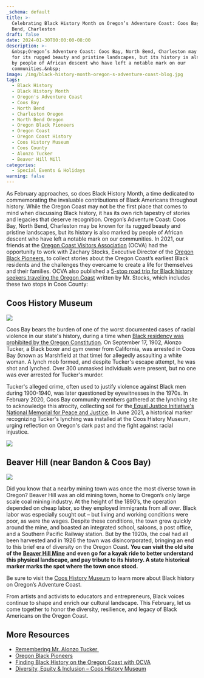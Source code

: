 ```yaml
---
_schema: default
title: >-
  Celebrating Black History Month on Oregon’s Adventure Coast: Coos Bay, North
  Bend, Charleston 
draft: false
date: 2024-01-30T00:00:00-08:00
description: >-
  &nbsp;Oregon’s Adventure Coast: Coos Bay, North Bend, Charleston may be known
  for its rugged beauty and pristine landscapes, but its history is also marked
  by people of African descent who have left a notable mark on our
  communities.&nbsp;
image: /img/black-history-month-oregon-s-adventure-coast-blog.jpg
tags:
  - Black History
  - Black History Month
  - Oregon's Adventure Coast
  - Coos Bay
  - North Bend
  - Charleston Oregon
  - North Bend Oregon
  - Oregon Black Pioneers
  - Oregon Coast
  - Oregon Coast History
  - Coos History Museum
  - Coos County
  - Alonzo Tucker
  - Beaver Hill Mill
categories:
  - Special Events & Holidays
warning: false
---
```

As February approaches, so does Black History Month, a time dedicated to commemorating the invaluable contributions of Black Americans throughout history. While the Oregon Coast may not be the first place that comes to mind when discussing Black history, it has its own rich tapestry of stories and legacies that deserve recognition. Oregon’s Adventure Coast: Coos Bay, North Bend, Charleston may be known for its rugged beauty and pristine landscapes, but its history is also marked by people of African descent who have left a notable mark on our communities. In 2021, our friends at the [<u>Oregon Coast Visitors Association</u>](https://visittheoregoncoast.com/) (OCVA) had the opportunity to work with Zachary Stocks, Executive Director of the [<u>Oregon Black </u>](https://oregonblackpioneers.org/)[<u>Pioneers,</u>](https://oregonblackpioneers.org/) to collect stories about the Oregon Coast’s earliest Black residents and the challenges they overcame to create a life for themselves and their families. OCVA also published a [<u>5-stop road trip for Black history seekers traveling the Oregon Coast</u>](https://visittheoregoncoast.com/travel-guides/5-stops-on-your-oregon-coast-black-history-road-trip/) written by Mr. Stocks, which includes these two stops in Coos County:&nbsp;

## Coos History Museum&nbsp;

![](/img/coos-history-museum-maritime-collections.png)

Coos Bay bears the burden of one of the worst documented cases of racial violence in our state's history, during a time when [<u>Black residency was prohibited by the Oregon Constitution</u>](https://www.oregonencyclopedia.org/articles/exclusion_laws/). On September 17, 1902, Alonzo Tucker, a Black boxer and gym owner from California, was arrested in Coos Bay (known as Marshfield at that time) for allegedly assaulting a white woman. A lynch mob formed, and despite Tucker's escape attempt, he was shot and lynched. Over 300 unmasked individuals were present, but no one was ever arrested for Tucker's murder.&nbsp;

Tucker's alleged crime, often used to justify violence against Black men during 1900-1940, was later questioned by eyewitnesses in the 1970s. In February 2020, Coos Bay community members gathered at the lynching site to acknowledge this atrocity, collecting soil for the[<u> Equal Justice Initiative's National Memorial for Peace and Justice</u>](https://legacysites.eji.org/about/memorial/). In June 2021, a historical marker recognizing Tucker's lynching was installed at the Coos History Museum, urging reflection on Oregon's dark past and the fight against racial injustice.&nbsp;

![](/img/alonzo-tucker-sign.jpeg)

## Beaver Hill (near Bandon & Coos Bay)

![](/img/beaver-hill.jpg)

Did you know that a nearby mining town was once the most diverse town in Oregon? Beaver Hill was an old mining town, home to Oregon’s only large scale coal mining industry. At the height of the 1890’s, the operation depended on cheap labor, so they employed immigrants from all over. Black labor was especially sought out – but living and working conditions were poor, as were the wages. Despite these conditions, the town grew quickly around the mine, and boasted an integrated school, saloons, a post office, and a Southern Pacific Railway station. But by the 1920s, the coal had all been harvested and in 1926 the town was disincorporated, bringing an end to this brief era of diversity on the Oregon Coast. **You can visit the old site of the** [**<u>Beaver Hill Mine</u>**](https://oregontic.com/oregon-historical-markers/beaver-hill-mine/) **and even go for a kayak ride to better understand this physical landscape, and pay tribute to its history. A state historical marker marks the spot where the town once stood.**&nbsp;

Be sure to visit the [<u>Coos History Museum</u>](https://cooshistory.org/) to learn more about Black history on Oregon’s Adventure Coast.&nbsp;

From artists and activists to educators and entrepreneurs, Black voices continue to shape and enrich our cultural landscape. This February, let us come together to honor the diversity, resilience, and legacy of Black Americans on the Oregon Coast.&nbsp;

## **More Resources**



* [<u>Remembering Mr. Alonzo Tucker </u>](https://lnks.gd/l/eyJhbGciOiJIUzI1NiJ9.eyJidWxsZXRpbl9saW5rX2lkIjoxMDQsInVyaSI6ImJwMjpjbGljayIsInVybCI6Imh0dHBzOi8vd3d3Lm9yZWdvbnJlbWVtYnJhbmNlLm9yZy90aGUtc3RvcnkiLCJidWxsZXRpbl9pZCI6IjIwMjMwNjA5Ljc3OTk3MzMxIn0.tUCWilnLCmr97sIiVFpaQRSz7eKEtkWeth7WCU2AMSk/s/2569888988/br/204600829785-l)&nbsp;
* [<u>Oregon Black Pioneers</u>](https://oregonblackpioneers.org/)
* [<u>Finding Black History on the Oregon Coast with OCVA</u>](https://oregonblackpioneers.org/finding-black-history-on-the-oregon-coast-with-ocva/#:~:text=Surprisingly%2C%20the%20coast%20is%20where,for%20more%20than%20150%20years)&nbsp;
* [<u>Diversity, Equity &amp; Inclusion – Coos History Museum</u>](https://cooshistory.org/diversity-equity-inclusion/)